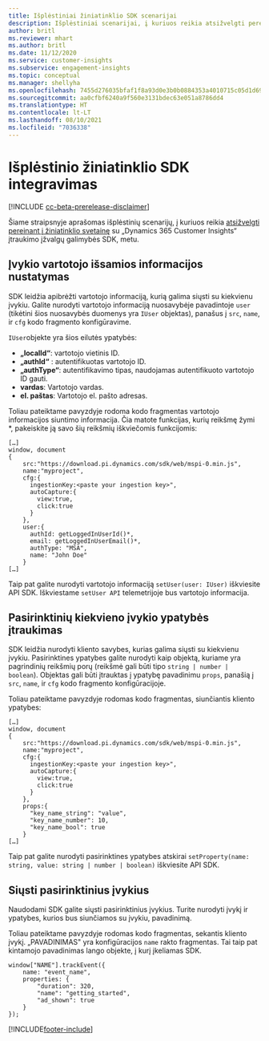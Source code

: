 ```yaml
---
title: Išplėstiniai žiniatinklio SDK scenarijai
description: Išplėstiniai scenarijai, į kuriuos reikia atsižvelgti pereinant prie savo svetainės su SDK.
author: britl
ms.reviewer: mhart
ms.author: britl
ms.date: 11/12/2020
ms.service: customer-insights
ms.subservice: engagement-insights
ms.topic: conceptual
ms.manager: shellyha
ms.openlocfilehash: 7455d276035bfaf1f8a93d0e3b0b0884353a4010715c05d1d696309f7eb4b233
ms.sourcegitcommit: aa0cfbf6240a9f560e3131bdec63e051a8786dd4
ms.translationtype: HT
ms.contentlocale: lt-LT
ms.lasthandoff: 08/10/2021
ms.locfileid: "7036338"
---
```

# <a name="advanced-web-sdk-instrumentation"></a>Išplėstinio žiniatinklio SDK integravimas

[!INCLUDE [cc-beta-prerelease-disclaimer](includes/cc-beta-prerelease-disclaimer.md)]

Šiame straipsnyje aprašomas išplėstinių scenarijų, į kuriuos reikia [atsižvelgti pereinant į žiniatinklio svetainę](instrument-website.md) su „Dynamics 365 Customer Insights“ įtraukimo įžvalgų galimybės SDK, metu.

## <a name="setting-user-details-for-your-event"></a>Įvykio vartotojo išsamios informacijos nustatymas

SDK leidžia apibrėžti vartotojo informaciją, kurią galima siųsti su kiekvienu įvykiu. Galite nurodyti vartotojo informaciją nuosavybėje pavadintoje `user` (tikėtini šios nuosavybės duomenys yra `IUser` objektas), panašus į `src`, `name`, ir `cfg` kodo fragmento konfigūravime.

`IUser`objekte yra šios eilutės ypatybės:

- **„localId“**: vartotojo vietinis ID.
- **„authId“** : autentifikuotas vartotojo ID.
- **„authType“**: autentifikavimo tipas, naudojamas autentifikuoto vartotojo ID gauti.
- **vardas**: Vartotojo vardas.
- **el. paštas**: Vartotojo el. pašto adresas.
    
Toliau pateiktame pavyzdyje rodoma kodo fragmentas vartotojo informacijos siuntimo informacija. Čia matote funkcijas, kurių reikšmę žymi *, pakeiskite ją savo šių reikšmių iškviečomis funkcijomis:  

```
[…]
window, document 
{
    src:"https://download.pi.dynamics.com/sdk/web/mspi-0.min.js", 
    name:"myproject",      
    cfg:{ 
      ingestionKey:<paste your ingestion key>", 
      autoCapture:{ 
        view:true, 
        click:true 
      }
    },
    user:{
      authId: getLoggedInUserId()*,
      email: getLoggedInUserEmail()*,
      authType: "MSA",
      name: "John Doe"
    }
[…]
```

Taip pat galite nurodyti vartotojo informaciją `setUser(user: IUser)` iškviesite API SDK. Iškviestame `setUser API` telemetrijoje bus vartotojo informacija.

## <a name="adding-custom-properties-for-each-event"></a>Pasirinktinių kiekvieno įvykio ypatybės įtraukimas

SDK leidžia nurodyti kliento savybes, kurias galima siųsti su kiekvienu įvykiu. Pasirinktines ypatybes galite nurodyti kaip objektą, kuriame yra pagrindinių reikšmių porų (reikšmė gali būti tipo `string | number | boolean`). Objektas gali būti įtrauktas į ypatybę pavadinimu `props`, panašią į `src`, `name`, ir `cfg` kodo fragmento konfigūracijoje. 

Toliau pateiktame pavyzdyje rodomas kodo fragmentas, siunčiantis kliento ypatybes:

```
[…]
window, document 
{
    src:"https://download.pi.dynamics.com/sdk/web/mspi-0.min.js", 
    name:"myproject",      
    cfg:{ 
      ingestionKey:<paste your ingestion key>", 
      autoCapture:{ 
        view:true, 
        click:true 
      }
    },
    props:{
      "key_name_string": "value",
      "key_name_number": 10,
      "key_name_bool": true
    }
[…]
```

Taip pat galite nurodyti pasirinktines ypatybes atskirai `setProperty(name: string, value: string | number | boolean)` iškviesite API SDK.

## <a name="sending-custom-events"></a>Siųsti pasirinktinius įvykius

Naudodami SDK galite siųsti pasirinktinius įvykius. Turite nurodyti įvykį ir ypatybes, kurios bus siunčiamos su įvykiu, pavadinimą.

Toliau pateiktame pavyzdyje rodomas kodo fragmentas, sekantis kliento įvykį. „PAVADINIMAS" yra konfigūracijos `name` rakto fragmentas. Tai taip pat kintamojo pavadinimas lango objekte, į kurį įkeliamas SDK.

```
window["NAME"].trackEvent({
    name: "event_name",
    properties: {
        "duration": 320,
        "name": "getting_started",
        "ad_shown": true
    }
});
```


[!INCLUDE[footer-include](../includes/footer-banner.md)]